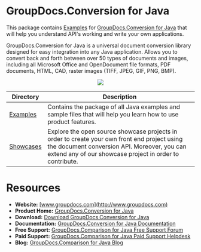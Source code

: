 # GroupDocs.Conversion for Java

This package contains [Examples](https://github.com/groupdocs-conversion/GroupDocs.Conversion-for-Java/tree/master/Examples) for [GroupDocs.Conversion for Java](#) that will help you understand API's working and write your own applications.

GroupDocs.Conversion for Java is a universal document conversion library designed for easy integration into any Java application. Allows you to convert back and forth between over 50 types of documents and images, including all Microsoft Office and OpenDocument file formats, PDF documents, HTML, CAD, raster images (TIFF, JPEG, GIF, PNG, BMP). 

<p align="center">

  <a title="Download complete GroupDocs.Conversion for Java source code" href="https://codeload.github.com/groupdocs-conversion/GroupDocs.Conversion-for-Java/zip/master">
	<img src="https://raw.github.com/AsposeExamples/java-examples-dashboard/master/images/downloadZip-Button-Large.png" />
  </a>
</p>

Directory | Description
--------- | -----------
[Examples](https://github.com/groupdocs-conversion/GroupDocs.Conversion-for-Java/tree/master/Examples)  | Contains the package of all Java examples and sample files that will help you learn how to use product features.
[Showcases](https://github.com/groupdocs-conversion/GroupDocs.Conversion-for-Java/tree/master/Showcases)  | Explore the open source showcase projects in order to create your own front end project using the document conversion API. Moreover, you can extend any of our showcase project in order to contribute.

# Resources

+ **Website:** [www.groupdocs.com](http://www.groupdocs.com)
+ **Product Home:** [GroupDocs.Conversion for Java](https://products.groupdocs.com/conversion/java)
+ **Download:** [Download GroupDocs.Conversion for Java](https://artifact.groupdocs.com/repo/com/groupdocs/groupdocs-conversion/)
+ **Documentation:** [GroupDocs.Conversion for Java Documentation](https://docs.groupdocs.com/display/conversionjava)
+ **Free Support:** [GroupDocs.Comparison for Java Free Support Forum](https://forum.groupdocs.com/c/conversion)
+ **Paid Support:** [GroupDocs.Comparison for Java Paid Support Helpdesk](https://helpdesk.groupdocs.com/)
+ **Blog:** [GroupDocs.Comparison for Java Blog](https://blog.groupdocs.com/category/groupdocs-conversion-product-family/)